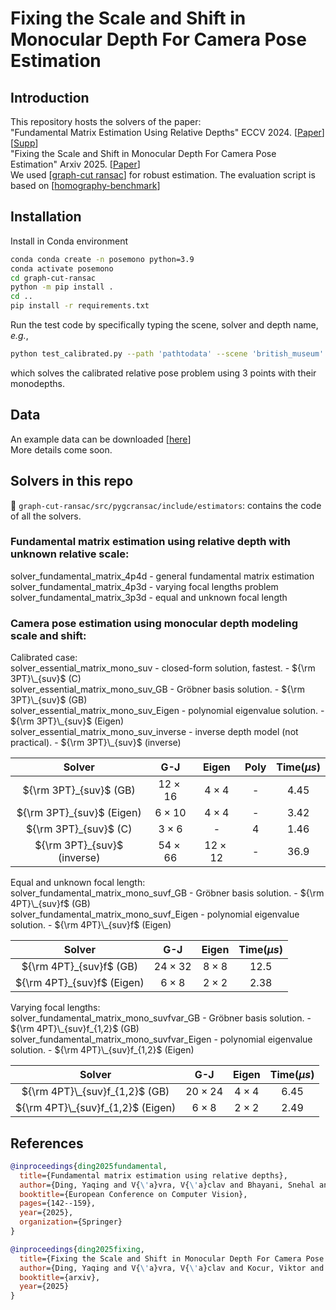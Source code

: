 # Fixing the Scale and Shift in Monocular Depth For Camera Pose Estimation

## Introduction
This repository hosts the solvers of the paper: <br />
"Fundamental Matrix Estimation Using Relative Depths" ECCV 2024. [[Paper](https://www.ecva.net/papers/eccv_2024/papers_ECCV/papers/08966.pdf)][[Supp](https://www.ecva.net/papers/eccv_2024/papers_ECCV/papers/08966-supp.pdf)] <br />
"Fixing the Scale and Shift in Monocular Depth For Camera Pose Estimation" Arxiv 2025. [[Paper](https://www.ecva.net/papers/eccv_2024/papers_ECCV/papers/08966.pdf)] <br />
We used [[graph-cut ransac](https://github.com/danini/graph-cut-ransac)] for robust estimation. The evaluation script is based on [[homography-benchmark](https://github.com/danini/homography-benchmark)] <br />

## Installation
Install in Conda environment 
```bash
conda conda create -n posemono python=3.9
conda activate posemono
cd graph-cut-ransac
python -m pip install .
cd ..
pip install -r requirements.txt
```
Run the test code by specifically typing the scene, solver and depth name, _e.g._,
```bash
python test_calibrated.py --path 'pathtodata' --scene 'british_museum' --solver 'mono' --depth 'unidepth'
```
which solves the calibrated relative pose problem using 3 points with their monodepths.

## Data
An example data can be downloaded [[here](https://drive.google.com/file/d/13ZRI8D5gxLi37xbjH0lNJ3tk6QWr0MuA/view?usp=drive_link)] <br />
More details come soon.

## Solvers in this repo
:file_folder: ``graph-cut-ransac/src/pygcransac/include/estimators``: contains the code of all the solvers. 
### Fundamental matrix estimation using relative depth with unknown relative scale:

solver_fundamental_matrix_4p4d - general fundamental matrix estimation <br />
solver_fundamental_matrix_4p3d - varying focal lengths problem <br />
solver_fundamental_matrix_3p3d - equal and unknown focal length <br />


### Camera pose estimation using monocular depth modeling scale and shift:

Calibrated case: <br />
solver_essential_matrix_mono_suv - closed-form solution, fastest. - ${\rm 3PT}\_{suv}$ (C) <br />
solver_essential_matrix_mono_suv_GB  - Gröbner basis solution. - ${\rm 3PT}\_{suv}$ (GB) <br />
solver_essential_matrix_mono_suv_Eigen - polynomial eigenvalue solution. - ${\rm 3PT}\_{suv}$ (Eigen) <br />
solver_essential_matrix_mono_suv_inverse - inverse depth model (not practical). - ${\rm 3PT}\_{suv}$ (inverse) <br />

| Solver           | G-J | Eigen | Poly | Time($\mu s$) |
| :---------------: | :------: | :----: | :-------: | :-------: | 
| ${\rm 3PT}_{suv}$ (GB)       | $12\times 16$ |  $4\times 4$ | - | 4.45 | 
| ${\rm 3PT}_{suv}$ (Eigen)      | $6\times 10$ |  $4\times 4$ | - | 3.42 | 
| ${\rm 3PT}_{suv}$ (C)       | $3\times 6$ |  - | 4 | 1.46 | 
| ${\rm 3PT}_{suv}$ (inverse)        |  $54\times 66$ |  $12\times 12$ | - | 36.9 | 

Equal and unknown focal length: <br />
solver_fundamental_matrix_mono_suvf_GB  - Gröbner basis solution. - ${\rm 4PT}\_{suv}f$ (GB) <br />
solver_fundamental_matrix_mono_suvf_Eigen - polynomial eigenvalue solution. - ${\rm 4PT}\_{suv}f$ (Eigen) <br />

| Solver           | G-J | Eigen |  Time($\mu s$) |
| :---------------: | :------: | :----: | :-------: | 
| ${\rm 4PT}_{suv}f$ (GB)       | $24\times 32$ |  $8\times 8$  | 12.5 | 
| ${\rm 4PT}_{suv}f$ (Eigen)      | $6\times 8$ |  $2\times 2$  | 2.38 | 

Varying focal lengths: <br />
solver_fundamental_matrix_mono_suvfvar_GB  - Gröbner basis solution. - ${\rm 4PT}\_{suv}f_{1,2}$ (GB) <br />
solver_fundamental_matrix_mono_suvfvar_Eigen - polynomial eigenvalue solution. - ${\rm 4PT}\_{suv}f_{1,2}$ (Eigen) <br />

| Solver           | G-J | Eigen |   Time($\mu s$) |
| :---------------: | :------: | :----: | :-------: | 
| ${\rm 4PT}\_{suv}f_{1,2}$ (GB)       | $20\times 24$ |  $4\times 4$  | 6.45 | 
| ${\rm 4PT}\_{suv}f_{1,2}$ (Eigen)      | $6\times 8$ |  $2\times 2$  | 2.49 | 


## References
```BibTeX
@inproceedings{ding2025fundamental,
  title={Fundamental matrix estimation using relative depths},
  author={Ding, Yaqing and V{\'a}vra, V{\'a}clav and Bhayani, Snehal and Wu, Qianliang and Yang, Jian and Kukelova, Zuzana},
  booktitle={European Conference on Computer Vision},
  pages={142--159},
  year={2025},
  organization={Springer}
}
```
```BibTeX
@inproceedings{ding2025fixing,
  title={Fixing the Scale and Shift in Monocular Depth For Camera Pose Estimation},
  author={Ding, Yaqing and V{\'a}vra, V{\'a}clav and Kocur, Viktor and Yang, Jian and Sattler, Torsten and Kukelova, Zuzana},
  booktitle={arxiv},
  year={2025}
}
```